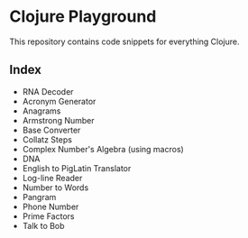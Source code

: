 # Clojure Playground
This repository contains code snippets for everything Clojure.

## Index
  - RNA Decoder
  - Acronym Generator
  - Anagrams
  - Armstrong Number
  - Base Converter
  - Collatz Steps
  - Complex Number's Algebra (using macros)
  - DNA
  - English to PigLatin Translator
  - Log-line Reader
  - Number to Words
  - Pangram
  - Phone Number
  - Prime Factors
  - Talk to Bob

